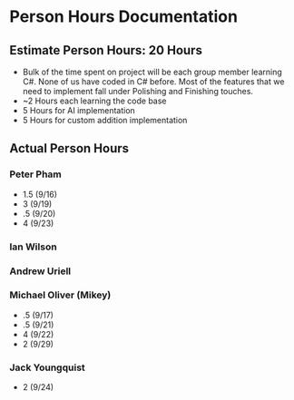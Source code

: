 # Person Hours Documentation

## Estimate Person Hours: 20 Hours

- Bulk of the time spent on project will be each group member learning C#. None of us have coded in C# before. Most of the features that we need to implement fall under Polishing and Finishing touches. 
- ~2 Hours each learning the code base
- 5 Hours for AI implementation
- 5 Hours for custom addition implementation

## Actual Person Hours

### Peter Pham

- 1.5 (9/16)
- 3 (9/19)
- .5 (9/20)
- 4 (9/23)

### Ian Wilson

### Andrew Uriell

### Michael Oliver **(Mikey)**

- .5 (9/17)
- .5 (9/21)
- 4 (9/22)
- 2 (9/29)

### Jack Youngquist
- 2 (9/24)